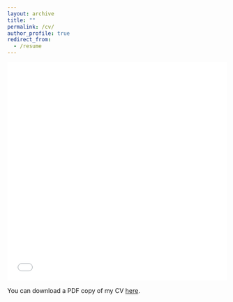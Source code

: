 ```yaml
---
layout: archive
title: ""
permalink: /cv/
author_profile: true
redirect_from:
  - /resume
---
```


<iframe src="/files/pdf/CV_Sayorn_Chin.pdf" width="100%" height="500" frameborder="no" border="0" marginwidth="0" marginheight="0"></iframe>

You can download a PDF copy of my CV [here](/files/pdf/CV_Sayorn_Chin.pdf).
